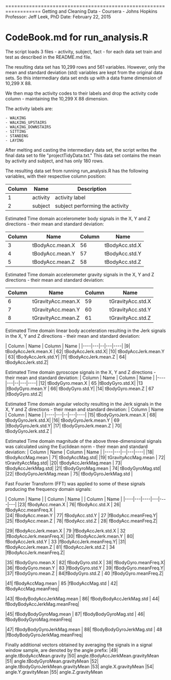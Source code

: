 ==================================================================
Getting and Cleaning Data - Coursera - Johns Hopkins
Professor: Jeff Leek, PhD
Date: February 22, 2015

CodeBook.md for run_analysis.R
==================================================================

The script loads 3 files - activity, subject, fact - for each data set train and test as described in the README.md file.

The resulting data set has 10,299 rows and 561 variables. However, only the mean and standard deviation (std) variables 
are kept from the original data sets. So this intermediary data set ends up with a data frame dimension of 10,299 X 88.

We then map the activity codes to their labels and drop the activity code column - maintaining the 10,299 X 88 dimension.

The activity labels are:

	- WALKING
	- WALKING_UPSTAIRS
	- WALKING_DOWNSTAIRS
	- SITTING
	- STANDING
	- LAYING

After melting and casting the intermediary data set, the script writes the final data set to file "projectTidyData.txt."  This data set 
contains the mean by activity and subject, and has only  180 rows.

The resulting data set from running run_analysis.R has the following variables, with their respective column position:

|   Column  |  Name |  Description
|----|---|----|
|1| activity | activity label|
|2 |subject | subject performing the activity |
 
 Estimated Time domain accelerometer body signals in the X, Y and Z directions - their mean and standard deviation:
 
|   Column  |  Name |    Column  |  Name 
|----|---|---|----|
|3| tBodyAcc.mean.X		|		56 |tBodyAcc.std.X|
|4| tBodyAcc.mean.Y     |        57| tBodyAcc.std.Y |
|5 |tBodyAcc.mean.Z     |        58| tBodyAcc.std.Z|

Estimated Time domain accelerometer gravity signals  in the X, Y and Z directions - their mean and standard deviation: 

|   Column  |  Name |    Column  |  Name 
|----|---|--|---|
|6 |tGravityAcc.mean.X	|		59| tGravityAcc.std.X|
|7 |tGravityAcc.mean.Y    |      60| tGravityAcc.std.Y |
|8| tGravityAcc.mean.Z     |     61| tGravityAcc.std.Z|

Estimated Time domain linear body acceleration resulting in the Jerk signals  in the X, Y and Z directions - their mean and standard deviation:

|   Column  |  Name |    Column  |  Name |
|----|---|--|---|----|
|9| tBodyAccJerk.mean.X	|		62| tBodyAccJerk.std.X|
|10| tBodyAccJerk.mean.Y   |      63| tBodyAccJerk.std.Y|
|11| tBodyAccJerk.mean.Z    |     64| tBodyAccJerk.std.Z|

Estimated Time domain gyroscope signals  in the X, Y and Z directions - their mean and standard deviation:
|   Column  |  Name |    Column  |  Name |
|----|---|--|---|----|
|12| tBodyGyro.mean.X	|			65 |tBodyGyro.std.X|
|13 |tBodyGyro.mean.Y   |          66| tBodyGyro.std.Y|
|14| tBodyGyro.mean.Z   |          67 |tBodyGyro.std.Z|

Estimated Time domain angular velocity resulting in the Jerk signals in the X, Y and Z directions - their mean and standard deviation:
|   Column  |  Name |    Column  |  Name |
|----|---|--|---|----|
|15| tBodyGyroJerk.mean.X	|	68| tBodyGyroJerk.std.X|
|16| tBodyGyroJerk.mean.Y  |     69 |tBodyGyroJerk.std.Y|
|17| tBodyGyroJerk.mean.Z   |    70| tBodyGyroJerk.std.Z |

Estimated Time domain magnitude of the above three-dimensional signals was calculated using the Euclidean norm - their mean and standard deviation:
|   Column  |  Name |    Column  |  Name |
|----|---|--|---|----|
|18| tBodyAccMag.mean			|		71| tBodyAccMag.std|
|19| tGravityAccMag.mean       |          72| tGravityAccMag.std|
|20| tBodyAccJerkMag.mean    |          73| tBodyAccJerkMag.std|
|21| tBodyGyroMag.mean        |          74| tBodyGyroMag.std|
|22| tBodyGyroJerkMag.mean  |          75| tBodyGyroJerkMag.std |

Fast Fourier Transform (FFT) was applied to some of these signals producing the frequency domain signals:

|   Column  |  Name | |    Column  |  Name | |    Column  |  Name | 
|----|---|----|---|----|---|
|23| fBodyAcc.mean.X			|			76| fBodyAcc.std.X	|	26| fBodyAcc.meanFreq.X            |     
|24| fBodyAcc.mean.Y           |            77| fBodyAcc.std.Y	|	27 |fBodyAcc.meanFreq.Y|
|25| fBodyAcc.mean.Z           |            78| fBodyAcc.std.Z	|	28| fBodyAcc.meanFreq.Z|
                             
|29| fBodyAccJerk.mean.X       |          79 |fBodyAccJerk.std.X	|	32 |fBodyAccJerk.meanFreq.X|
|30| fBodyAccJerk.mean.Y        |         80| fBodyAccJerk.std.Y |	33 |fBodyAccJerk.meanFreq.Y|
|31| fBodyAccJerk.mean.Z       |          81| fBodyAccJerk.std.Z	|	34 |fBodyAccJerk.meanFreq.Z|
                
|35| fBodyGyro.mean.X			|			82| fBodyGyro.std.X	|		38| fBodyGyro.meanFreq.X|
|36| fBodyGyro.mean.Y           |          83 |fBodyGyro.std.Y	|	39| fBodyGyro.meanFreq.Y|
|37| fBodyGyro.mean.Z            |         84|fBodyGyro.std.Z	|		40 |fBodyGyro.meanFreq.Z|

|41| fBodyAccMag.mean	|				85 |fBodyAccMag.std		|			42| fBodyAccMag.meanFreq|

|43| fBodyBodyAccJerkMag.mean	|	86| fBodyBodyAccJerkMag.std	|	44| fBodyBodyAccJerkMag.meanFreq|

|45| fBodyBodyGyroMag.mean	|		87| fBodyBodyGyroMag.std		|	46| fBodyBodyGyroMag.meanFreq|

|47| fBodyBodyGyroJerkMag.mean	|	88| fBodyBodyGyroJerkMag.std	|	48 |fBodyBodyGyroJerkMag.meanFreq|

Finally additional vectors obtained by averaging the signals in a signal window sample, are denoted by the angle prefix:
|49| angle.tBodyAccMean.gravity
|50| angle.tBodyAccJerkMean.gravityMean
|51| angle.tBodyGyroMean.gravityMean
|52| angle.tBodyGyroJerkMean.gravityMean
|53| angle.X.gravityMean
|54| angle.Y.gravityMean
|55| angle.Z.gravityMean

































